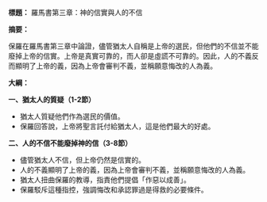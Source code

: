 **標題：** 羅馬書第三章：神的信實與人的不信

**摘要：**

保羅在羅馬書第三章中論證，儘管猶太人自稱是上帝的選民，但他們的不信並不能廢掉上帝的信實。上帝是真實可靠的，而人卻是虛謊不可靠的。因此，人的不義反而顯明了上帝的義，因為上帝會審判不義，並稱願意悔改的人為義。

**大綱：**

**一、猶太人的質疑（1-2節）**
* 猶太人質疑他們作為選民的價值。
* 保羅回答說，上帝將聖言託付給猶太人，這是他們最大的好處。

**二、人的不信不能廢掉神的信（3-8節）**
* 儘管猶太人不信，但上帝仍然是信實的。
* 人的不義顯明了上帝的義，因為上帝會審判不義，並稱願意悔改的人為義。
* 猶太人扭曲保羅的教導，指責他們提倡「作惡以成善」。
* 保羅駁斥這種指控，強調悔改和承認罪過是得救的必要條件。